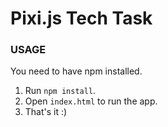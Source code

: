 # Pixi.js Tech Task

### USAGE
You need to have npm installed.

1. Run `npm install`.
2. Open `index.html` to run the app.
3. That's it :)